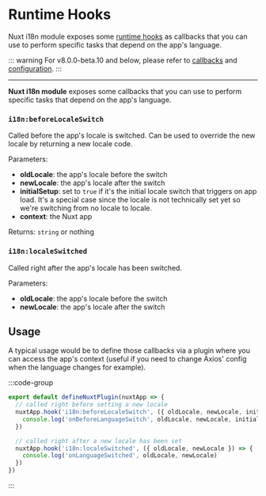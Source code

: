 # Runtime Hooks

Nuxt i18n module exposes some [runtime hooks](https://nuxt.com/docs/guide/going-further/hooks#app-hooks-runtime) as callbacks that you can use to perform specific tasks that depend on the app's language.

::: warning
For v8.0.0-beta.10 and below, please refer to [callbacks](https://i18n.nuxtjs.org/callbacks/) and [configuration](https://i18n.nuxtjs.org/options-reference#onbeforelanguageswitch).
:::

---

**Nuxt i18n module** exposes some callbacks that you can use to perform specific tasks that depend on the app's language.

### `i18n:beforeLocaleSwitch`

Called before the app's locale is switched. Can be used to override the new locale by returning a new locale code.

Parameters:

- **oldLocale**: the app's locale before the switch
- **newLocale**: the app's locale after the switch
- **initialSetup**: set to `true` if it's the initial locale switch that triggers on app load. It's a special case since the locale is not technically set yet so we're switching from no locale to locale.
- **context**: the Nuxt app

Returns: `string` or nothing

### `i18n:localeSwitched`

Called right after the app's locale has been switched.

Parameters:

- **oldLocale**: the app's locale before the switch
- **newLocale**: the app's locale after the switch

## Usage

A typical usage would be to define those callbacks via a plugin where you can access the app's context \(useful if you need to change Axios' config when the language changes for example\).

:::code-group
```js {}[/plugins/i18n.js]
export default defineNuxtPlugin(nuxtApp => {
  // called right before setting a new locale
  nuxtApp.hook('i18n:beforeLocaleSwitch', ({ oldLocale, newLocale, initialSetup, context }) => {
    console.log('onBeforeLanguageSwitch', oldLocale, newLocale, initialSetup)
  })

  // called right after a new locale has been set
  nuxtApp.hook('i18n:localeSwitched', ({ oldLocale, newLocale }) => {
    console.log('onLanguageSwitched', oldLocale, newLocale)
  })
})
```
:::
